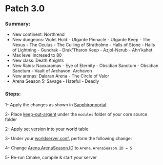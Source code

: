 # Patch 3.0

### Summary:
- New continent: Northrend
- New dungeons: Violet Hold - Utgarde Pinnacle - Utgarde Keep - The Nexus - The Oculus - The Culling of Stratholme - Halls of Stone - Halls of Lightning - Gundrak - Drak'Tharon Keep - Azjol-Nerub - Ahn'kahet
- Max level incresed to 80
- New class: Death Knights
- New Raids: Naxxaramas - Eye of Eternity - Obsidian Sanctum - Obsidian Sanctum - Vault of Archavon: Archavon
- New arenas: Dalaran Arena - The Circle of Valor
- Arena Season 5: Savage - Hateful - Deadly

### Steps:

1- Apply the changes as shown in [Sapphironportal](https://github.com/Si1ker/WoltkProgression/tree/main/patch%203.0/SapphironPortal)

2- Place [keep-out-argent](https://github.com/Si1ker/WoltkProgression/tree/main/patch%203.0/keep-out-argent) under the ```modules``` folder of your core source folder

2- Apply [set version](https://github.com/Si1ker/WoltkProgression/blob/0de5dcc6809d9aeb92ab1e750bf763a863820c00/patch%203.0/set%20version.sql) into your world table

3- Under your [worldserver.conf.](https://github.com/azerothcore/azerothcore-wotlk/blob/81301c67d95a1e51bd269e8f4a49f373ecefeb42/src/server/worldserver/worldserver.conf.dist) perform the following change:

4- Change [Arena.ArenaSeason.ID](https://github.com/azerothcore/azerothcore-wotlk/blob/master/src/server/worldserver/worldserver.conf.dist#L3019) to ```Arena.ArenaSeason.ID = 5```

5- Re-run Cmake, compile & start your server

